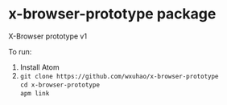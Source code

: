 # x-browser-prototype package

X-Browser prototype v1

To run:
1. Install Atom
2.
    `git clone https://github.com/wxuhao/x-browser-prototype`  
    `cd x-browser-prototype`  
    `apm link`